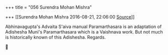 +++
title = "056 Surendra Mohan Mishra"

+++
[[Surendra Mohan Mishra	2016-08-21, 22:06:00 [Source](https://groups.google.com/g/bvparishat/c/NPcHTRNM0Hk)]]



Abhinavagupta's Advaita S'aiva manual Paramarthasara is an adaptation of Adishesha Muni's Paramarthasara which is a Vaishnava work. But not much is historically known of this Adishesha. Regards.




